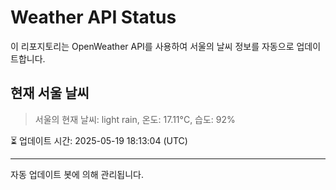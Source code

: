 
# Weather API Status

이 리포지토리는 OpenWeather API를 사용하여 서울의 날씨 정보를 자동으로 업데이트합니다.

## 현재 서울 날씨
> 서울의 현재 날씨: light rain, 온도: 17.11°C, 습도: 92%

⏳ 업데이트 시간: 2025-05-19 18:13:04 (UTC)

---
자동 업데이트 봇에 의해 관리됩니다.
